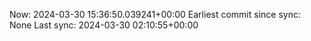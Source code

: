 Now: 2024-03-30 15:36:50.039241+00:00 Earliest commit since sync: None Last sync: 2024-03-30 02:10:55+00:00

